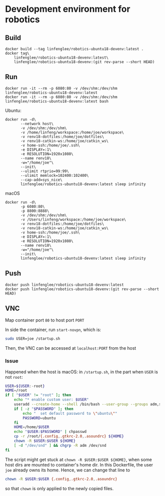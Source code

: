 # Development environment for robotics

## Build

``` fish
docker build --tag linfenglee/robotics-ubuntu18-devenv:latest .
docker tag\
    linfenglee/robotics-ubuntu18-devenv:latest\
    linfenglee/robotics-ubuntu18-devenv:(git rev-parse --short HEAD)
```

## Run

``` fish
docker run -it --rm -p 6080:80 -v /dev/shm:/dev/shm linfenglee/robotics-ubuntu18-devenv:latest
docker run -it --rm -p 6080:80 -v /dev/shm:/dev/shm linfenglee/robotics-ubuntu18-devenv:latest bash
```

Ubuntu:
``` fish
docker run -d\
       --network host\
       -v /dev/shm:/dev/shm\
       -v /home/linfeng/workspace:/home/joe/workspace\
       -v renv18-dotfiles:/home/joe/dotfiles\
       -v renv18-catkin-ws:/home/joe/catkin_ws\
       -v home-ssh:/home/joe/.ssh\
       -e DISPLAY=:1\
       -e RESOLUTION=1920x1080\
       --name renv18\
       -w="/home/joe"\
       --init\
       --ulimit rtprio=99:99\
       --ulimit memlock=102400:102400\
       --cap-add=sys_nice\
       linfenglee/robotics-ubuntu18-devenv:latest sleep infinity
```

macOS
``` fish
docker run -d\
       -p 6080:80\
       -p 8800:8888\
       -v /dev/shm:/dev/shm\
       -v /Users/linfeng/workspace:/home/joe/workspace\
       -v renv18-dotfiles:/home/joe/dotfiles\
       -v renv18-catkin-ws:/home/joe/catkin_ws\
       -v home-ssh:/home/joe/.ssh\
       -e DISPLAY=:1\
       -e RESOLUTION=1920x1080\
       --name renv18\
       -w="/home/joe"\
       --init\
       linfenglee/robotics-ubuntu18-devenv:latest sleep infinity
```

## Push

``` fish
docker push linfenglee/robotics-ubuntu18-devenv:latest
docker push linfenglee/robotics-ubuntu18-devenv:(git rev-parse --short HEAD)
```

## VNC

Map container port `80` to host port `PORT`

In side the container, run `start-novpn`, which is:
``` sh
sudo USER=joe /startup.sh
```

Then, the VNC can be accessed at `localhost:PORT` from the host

### Issue

Happened when the host is macOS: in `/startup.sh`, in the part when `USER` is not `root`:

``` sh
USER=${USER:-root}
HOME=/root
if [ "$USER" != "root" ]; then
    echo "* enable custom user: $USER"
    useradd --create-home --shell /bin/bash --user-group --groups adm,sudo $USER
    if [ -z "$PASSWORD" ]; then
        echo "  set default password to \"ubuntu\""
        PASSWORD=ubuntu
    fi
    HOME=/home/$USER
    echo "$USER:$PASSWORD" | chpasswd
    cp -r /root/{.config,.gtkrc-2.0,.asoundrc} ${HOME}
    chown -R $USER:$USER ${HOME}
    [ -d "/dev/snd" ] && chgrp -R adm /dev/snd
fi
```
The script might get stuck at `chown -R $USER:$USER ${HOME}`, when some host dirs are mounted to container's
home dir. In this Dockerfile, the user `joe` already owns its home. Hence, we can change that line to
``` sh
chown -R $USER:$USER {.config,.gtkrc-2.0,.asoundrc}
```
so that `chown` is only applied to the newly copied files.


